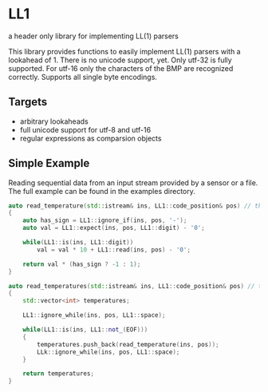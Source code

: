 # LL1
a header only library for implementing LL(1) parsers 

This library provides functions to easily implement LL(1) parsers with a lookahead of 1. There is no unicode support, yet. Only utf-32 is fully supported. For utf-16 only the characters of the BMP are recognized correctly. Supports all single byte encodings.

## Targets
- arbitrary lookaheads
- full unicode support for utf-8 and utf-16
- regular expressions as comparsion objects

## Simple Example
Reading sequential data from an input stream provided by a sensor or a file. The full example can be found in the examples directory.

```C++
auto read_temperature(std::istream& ins, LL1::code_position& pos) // throws unexpected_token
{
    auto has_sign = LL1::ignore_if(ins, pos, '-');
    auto val = LL1::expect(ins, pos, LL1::digit) - '0';

    while(LL1::is(ins, LL1::digit))
        val = val * 10 + LL1::read(ins, pos) - '0';

    return val * (has_sign ? -1 : 1);
}

auto read_temperatures(std::istream& ins, LL1::code_position& pos) // throws unexpected_token
{
    std::vector<int> temperatures;

    LL1::ignore_while(ins, pos, LL1::space);

    while(LL1::is(ins, LL1::not_(EOF)))
    {
        temperatures.push_back(read_temperature(ins, pos));
        LLk::ignore_while(ins, pos, LL1::space);
    }

    return temperatures;
}
```


